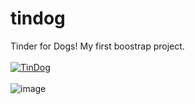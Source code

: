 # tindog
Tinder for Dogs! My first boostrap project.
<br/>
<br/>
<a href="https://onebravehero.github.io/tindog/">![TinDog](https://img.shields.io/badge/-See_Page-<COLOR>?color=purple&logo=bootstrap&labelColor=191825)</br></a>
<br/>
![image](https://github.com/OneBraveHero/tindog/assets/116216036/78335c7f-0166-42bd-b72d-f71ccb80a25a)
